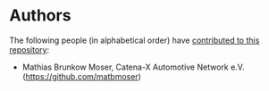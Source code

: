 # Authors

The following people (in alphabetical order) have [contributed to this repository](https://github.com/eclipse-tractusx/sig-architecture):

* Mathias Brunkow Moser, Catena-X Automotive Network e.V. (https://github.com/matbmoser)
